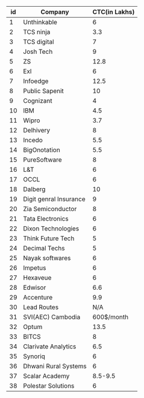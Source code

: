| id | Company                | CTC(in Lakhs) |
|----|------------------------|---------------|
| 1  | Unthinkable            | 6             |
| 2  | TCS ninja              | 3.3           |
| 3  | TCS digital            | 7             |
| 4  | Josh Tech              | 9             |
| 5  | ZS                     | 12.8          |
| 6  | Exl                    | 6             |
| 7  | Infoedge               | 12.5          |
| 8  | Public Sapenit         | 10            |
| 9  | Cognizant              | 4             |
| 10 | IBM                    | 4.5           |
| 11 | Wipro                  | 3.7           |
| 12 | Delhivery              | 8             |
| 13 | Incedo                 | 5.5           |
| 14 | BigOnotation           | 5.5           |
| 15 | PureSoftware           | 8             |
| 16 | L&T                    | 6             |
| 17 | OCCL                   | 6             |
| 18 | Dalberg                | 10            |
| 19 | Digit genral Insurance | 9             |
| 20 | Zia Semiconductor      | 8             |
| 21 | Tata Electronics       | 6             |
| 22 | Dixon Technologies     | 6             |
| 23 | Think Future Tech      | 5             |
| 24 | Decimal Techs          | 5             |
| 25 | Nayak softwares        | 6             |
| 26 | Impetus                | 6             |
| 27 | Hexaveue               | 6             |
| 28 | Edwisor                | 6.6           |
| 29 | Accenture              | 9.9           |
| 30 | Lead Routes            | N/A           |
| 31 | SVI(AEC) Cambodia      | 600$/month    |
| 32 | Optum                  | 13.5          |
| 33 | BITCS                  | 8             |
| 34 | Clarivate Analytics    | 6.5           |
| 35 | Synoriq                | 6             |
| 36 | Dhwani Rural Systems   | 6             |
| 37 | Scalar Academy         | 8.5-9.5       |
| 38 | Polestar Solutions     | 6             |